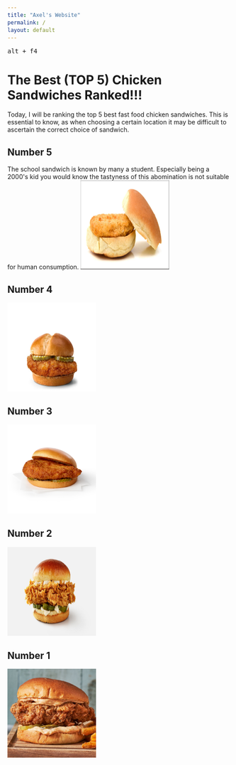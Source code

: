 ```yaml
---
title: "Axel's Website"
permalink: /
layout: default
---
```

<kbd> alt + f4 </kbd>

# The Best (TOP 5) Chicken Sandwiches Ranked!!!

Today, I will be ranking the top 5 best fast food
chicken sandwiches. This is essential to know, as when 
choosing a certain location it may be difficult to ascertain
the correct choice of sandwich.

## Number 5
The school sandwich is known by many a student. Especially
being a 2000's kid you would know the tastyness of this 
abomination is not suitable for human consumption.
<img src="images/student.png" alt="school sandwich" width="200" height="200">

## Number 4

<img src="images/mcdonalds.png" alt="mcdonalds sandwich" width="200" height="200">

## Number 3

<img src="images/chickfila.png" alt="chick-fil-a sandwich" width="200" height="200">

## Number 2

<img src="images/kfc.png" alt="kfc sandwich" width="200" height="200">

## Number 1

<img src="images/popeyes.png" alt="popeyes sandwich" width="200" height="200">
